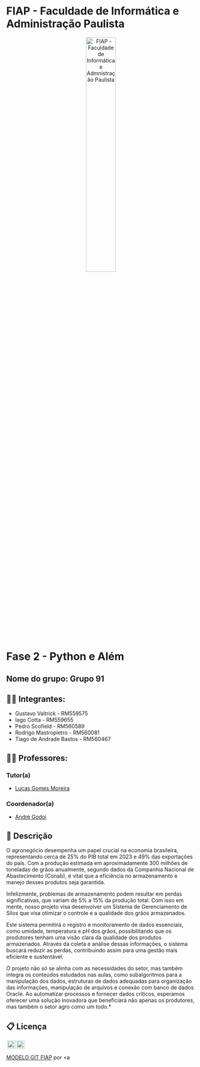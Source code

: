 # FIAP - Faculdade de Informática e Administração Paulista

<p align="center">
<a href= "https://www.fiap.com.br/"><img src="assets/logo-fiap.png" alt="FIAP - Faculdade de Informática e Admnistração Paulista" border="0" width=40% height=40%></a>
</p>

<br>

# Fase 2 - Python e Além

## Nome do grupo: Grupo 91

## 👨‍🎓 Integrantes: 
- Gustavo Valtrick - RM559575
- Iago Cotta - RM559655
- Pedro Scofield - RM560589
- Rodrigo Mastropietro - RM560081
- Tiago de Andrade Bastos - RM560467

## 👩‍🏫 Professores:
### Tutor(a) 
- <a href="https://www.linkedin.com/in/lucas-gomes-moreira-15a8452a/">Lucas Gomes Moreira</a>
### Coordenador(a)
- <a href="https://www.linkedin.com/in/profandregodoi/">André Godoi</a>


## 📜 Descrição

O agronegócio desempenha um papel crucial na economia brasileira, representando cerca de 25% do PIB total em 2023 e 49% das exportações do país. Com a produção estimada em aproximadamente 300 milhões de toneladas de grãos anualmente, segundo dados da Companhia Nacional de Abastecimento (Conab), é vital que a eficiência no armazenamento e manejo desses produtos seja garantida. 

Infelizmente, problemas de armazenamento podem resultar em perdas significativas, que variam de 5% a 15% da produção total. Com isso em mente, nosso projeto visa desenvolver um Sistema de Gerenciamento de Silos que visa otimizar o controle e a qualidade dos grãos armazenados.

Este sistema permitirá o registro e monitoramento de dados essenciais, como umidade, temperatura e pH dos grãos, possibilitando que os produtores tenham uma visão clara da qualidade dos produtos armazenados. Através da coleta e análise dessas informações, o sistema buscará reduzir as perdas, contribuindo assim para uma gestão mais eficiente e sustentável.

O projeto não só se alinha com as necessidades do setor, mas também integra os conteúdos estudados nas aulas, como subalgorítmos para a manipulação dos dados, estruturas de dados adequadas para organização das informações, manipulação de arquivos e conexão com banco de dados Oracle. Ao automatizar processos e fornecer dados críticos, esperamos oferecer uma solução inovadora que beneficiará não apenas os produtores, mas também o setor agro como um todo.*


## 📋 Licença

<img style="height:22px!important;margin-left:3px;vertical-align:text-bottom;" src="https://mirrors.creativecommons.org/presskit/icons/cc.svg?ref=chooser-v1"><img style="height:22px!important;margin-left:3px;vertical-align:text-bottom;" src="https://mirrors.creativecommons.org/presskit/icons/by.svg?ref=chooser-v1"><p xmlns:cc="http://creativecommons.org/ns#" xmlns:dct="http://purl.org/dc/terms/"><a property="dct:title" rel="cc:attributionURL" href="https://github.com/agodoi/template">MODELO GIT FIAP</a> por <a 
